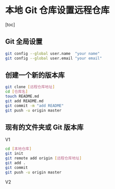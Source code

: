 # 本地 Git 仓库设置远程仓库

[toc]

## Git 全局设置

```sh
git config --global user.name  "your name"
git config --global user.email "your email"
```

## 创建一个新的版本库

```sh
git clone [远程仓库地址]
cd [仓库名]
touch README.md
git add README.md
git commit -m "add README"
git push -u origin master
```

## 现有的文件夹或 Git 版本库

V1

```sh
cd [本地仓库]
git init
git remote add origin [远程仓库地址]
git add .
git commit
git push -u origin master
```

V2

<!-- todo: 详见GitHub创建空仓库后的命令提示 -->